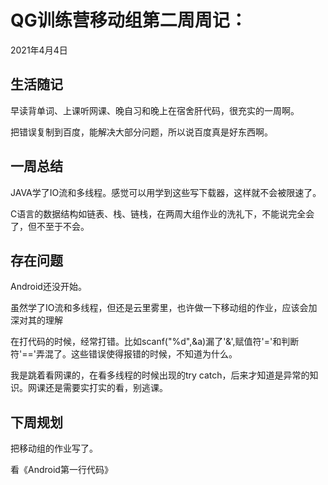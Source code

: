 # QG训练营移动组第二周周记：
2021年4月4日

## 生活随记

早读背单词、上课听网课、晚自习和晚上在宿舍肝代码，很充实的一周啊。

把错误复制到百度，能解决大部分问题，所以说百度真是好东西啊。

## 一周总结

JAVA学了IO流和多线程。感觉可以用学到这些写下载器，这样就不会被限速了。

C语言的数据结构如链表、栈、链栈，在两周大组作业的洗礼下，不能说完全会了，但不至于不会。

## 存在问题

Android还没开始。

虽然学了IO流和多线程，但还是云里雾里，也许做一下移动组的作业，应该会加深对其的理解

在打代码的时候，经常打错。比如scanf("%d",&a)漏了'&',赋值符'='和判断符'=='弄混了。这些错误使得报错的时候，不知道为什么。

我是跳着看网课的，在看多线程的时候出现的try catch，后来才知道是异常的知识。网课还是需要实打实的看，别逃课。 

## 下周规划

把移动组的作业写了。

看《Android第一行代码》